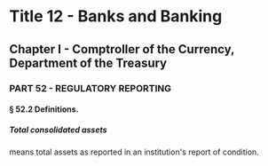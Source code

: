 
# Title 12 - Banks and Banking
## Chapter I - Comptroller of the Currency, Department of the Treasury
### PART 52 - REGULATORY REPORTING
#### § 52.2 Definitions.
##### Total consolidated assets

means total assets as reported in an institution's report of condition.
